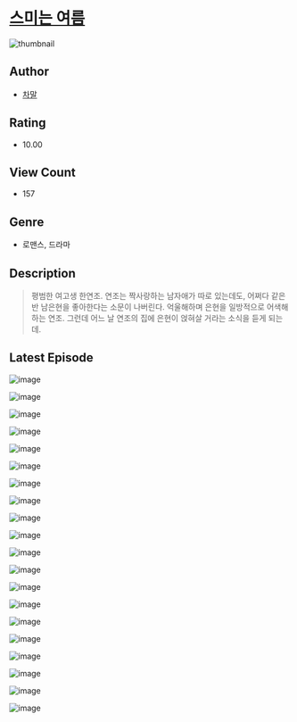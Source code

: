 # [스미는 여름](https://comic.naver.com/challenge/list?titleId=810135)
![thumbnail](https://image-comic.pstatic.net/user_contents_data/challenge_comic/2023/05/23/366810/upload_3690246230998541411_480x623.jpeg)

## Author
- [차말](https://comic.naver.com/artistTitle?id=366810)

## Rating
- 10.00

## View Count
- 157

## Genre
- 로맨스, 드라마

## Description
> 평범한 여고생 한연조. 연조는 짝사랑하는 남자애가 따로 있는데도, 어쩌다 같은 반 남은현을 좋아한다는 소문이 나버린다. 억울해하며 은현을 일방적으로 어색해하는 연조. 그런데 어느 날 연조의 집에 은현이 얹혀살 거라는 소식을 듣게 되는데.


## Latest Episode
![image](https://image-comic.pstatic.net/user_contents_data/challenge_comic/2023/05/25/366810/upload_3991144982587204708.jpeg)

![image](https://image-comic.pstatic.net/user_contents_data/challenge_comic/2023/05/23/366810/upload_7365978457482081380.jpeg)

![image](https://image-comic.pstatic.net/user_contents_data/challenge_comic/2023/05/23/366810/upload_4136054009434945377.jpeg)

![image](https://image-comic.pstatic.net/user_contents_data/challenge_comic/2023/05/25/366810/upload_7003714454424085605.jpeg)

![image](https://image-comic.pstatic.net/user_contents_data/challenge_comic/2023/05/23/366810/upload_3474585632341506361.jpeg)

![image](https://image-comic.pstatic.net/user_contents_data/challenge_comic/2023/05/23/366810/upload_7364340004026921012.jpeg)

![image](https://image-comic.pstatic.net/user_contents_data/challenge_comic/2023/05/23/366810/upload_7090417770996983352.jpeg)

![image](https://image-comic.pstatic.net/user_contents_data/challenge_comic/2023/05/23/366810/upload_3977578306902319928.jpeg)

![image](https://image-comic.pstatic.net/user_contents_data/challenge_comic/2023/05/25/366810/upload_3905803290892450147.jpeg)

![image](https://image-comic.pstatic.net/user_contents_data/challenge_comic/2023/05/23/366810/upload_3905294015148745270.jpeg)

![image](https://image-comic.pstatic.net/user_contents_data/challenge_comic/2023/05/23/366810/upload_3559308480130265657.jpeg)

![image](https://image-comic.pstatic.net/user_contents_data/challenge_comic/2023/05/23/366810/upload_3774358643726049585.jpeg)

![image](https://image-comic.pstatic.net/user_contents_data/challenge_comic/2023/05/23/366810/upload_3906368418461529399.jpeg)

![image](https://image-comic.pstatic.net/user_contents_data/challenge_comic/2023/05/23/366810/upload_7076390183580546101.jpeg)

![image](https://image-comic.pstatic.net/user_contents_data/challenge_comic/2023/05/23/366810/upload_7005688107810108262.jpeg)

![image](https://image-comic.pstatic.net/user_contents_data/challenge_comic/2023/05/23/366810/upload_3905239048979374693.jpeg)

![image](https://image-comic.pstatic.net/user_contents_data/challenge_comic/2023/05/23/366810/upload_3618705408197419617.jpeg)

![image](https://image-comic.pstatic.net/user_contents_data/challenge_comic/2023/05/23/366810/upload_3906418794149655351.jpeg)

![image](https://image-comic.pstatic.net/user_contents_data/challenge_comic/2023/05/23/366810/upload_3834643766701155385.jpeg)

![image](https://image-comic.pstatic.net/user_contents_data/challenge_comic/2023/05/23/366810/upload_4122541025172796726.jpeg)
